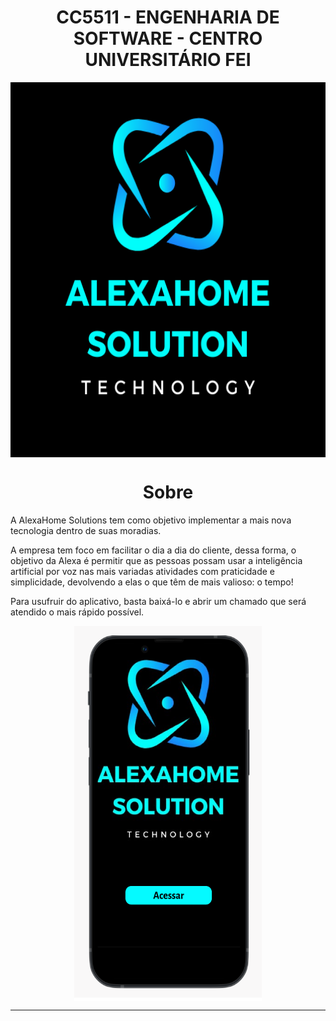 <h1 align="center">
  CC5511 - ENGENHARIA DE SOFTWARE - CENTRO UNIVERSITÁRIO FEI
</h1>

<p align="center">
  <img alt="Logo" align="center" src ="https://github.com/Mazzaro0/AlexaHome_Solutions/blob/main/Image/alexahome%20solution.png" width="700" height="600"></img>
<p>

<!-- SOBRE -->

<h1 align="center">Sobre</h1>


A AlexaHome Solutions tem como objetivo implementar a mais nova tecnologia dentro de suas moradias.

A empresa tem foco em facilitar o dia a dia do cliente, dessa forma, o objetivo da Alexa é permitir que as pessoas possam usar a inteligência artificial por voz nas mais variadas atividades com praticidade e simplicidade, devolvendo a elas o que têm de mais valioso: o tempo!

Para usufruir do aplicativo, basta baixá-lo e abrir um chamado que será atendido o mais rápido possível.



<p align="center">
  <img alt="Proto" align="center" src ="https://github.com/Mazzaro0/AlexaHome_Solutions/blob/main/Image/APP.png" width="300" height="600"></img>
</p>

***
